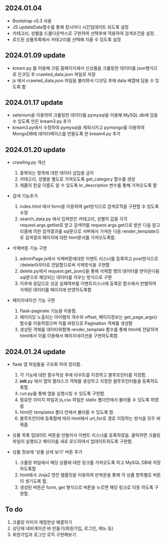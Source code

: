 ## 2024.01.04
- Bootstrap v5.3 사용
- JS updateDate함수를 통해 정시마다 시간업데이트 되도록 설정
- 카테고리, 성별을 드롭다운박스로 구현하여 선택후에 적용하여 검색조건을 설정.
- 로드된 상품목록에서 카테고리를 선택해 지울 수 있도록 설정

## 2024.01.09 update
- kream.py 를 이용해 크림 홈페이지에서 신상품을 크롤링한 데이터를 json형식으로 인코딩 후  crawled_data.json 파일로 저장
- js 에서 crawled_data.json 파일을 불러와서 디코딩 후에 data 배열에 담을 수 있도록 함

## 2024.01.17 update
- selenium을 이용하여 크롤링한 데이터를 pymysql을 이용해 MySQL db에 담을 수 있도록 만든 kream3.py 추가
- kream3.py에서 수정하여 pymysql을 제외시키고 pymongo를 이용하여 MongoDB에 데이터베이스를 만들도록 한 kream4.py 추가

## 2024.01.20 update
- crawling.py 개선
    1. 중복되는 항목에 대한 데이터 삽입을 금지
    2. 카테고리, 성별을 별도로 가져오도록 get_category 함수를 생성
    3. 제품의 한글 이름도 알 수 있도록 kr_description 변수를 통해 가져오도록 함

- 검색 기능추가
    1. index.html 에서 form을 이용하여 get방식으로 검색로직을 구현할 수 있도록 수정
    2. search_data.py 에서 입력받은 카테고리, 성별의 값을 각각 request.args.getlist로 받고 검색어를 request.args.get으로 받은 다음 알고리즘에 의한 검색결과를 sql문으로 서버에서 가져온 다음 render_template으로 검색결과 페이지에 대한 html문서를 가져오도록함.

- 삭제버튼 기능 구현
    1. adminPage.js에서 삭제버튼에대한 이벤트 리스너를 등록하고 post방식으로 /delete라우터로 전달함으로써 삭제방식을 구현함
    2. delete.py에서 request.get_json()을 통해 삭제할 행의 데이터를 받아온다음 sql문으로 해당되는 데이터를 지우는 방식으로 구현
    3. 이후에 응답으로 성공 실패여부를 이벤트리스너에 등록된 함수에서 판별하여 삭제된 데이터를 페이지에 반영하도록함

- 페이지네이션 기능 구현
    1. flask-paginate 기능을 이용함.
    2. 페이지당 노출되는 아이템의 개수와 offset, 페이지정보는 get_page_args() 함수를 이용하였으며 이를 바탕으로 Pagination 객체를 생성함
    3. 생성된 객체를 데이터와함께 render_template 함수를 통해 html에 전달하여 html에서 이를 이용해서 페이지네이션을 구현하도록함.

## 2024.01.24 update
- flask 앱 파일들을 구조화 하여 정리함.
    1. 각 기능에 대한 함수작성 후에 라우트를 지정하고 블루프린터를 지정함.
    2. __init__.py 에서 앱의 플라스크 객체를 생성하고 지정한 블루프린터들을 등록하도록함.
    3. run.py를 통해 앱을 실행시킬 수 있도록 구현함.
    4. 필요한 이미지 파일과 js,css 파일은 static 폴더안에서 불러올 수 있도록 하였음
    5. html은 templates 폴더 안에서 불러올 수 있도록 함.
    6. 블루프린터에 등록함에 따라 html에서 url_for로 경로 지정하는 방식을 모두 바꿔줌

- 상품 목록 업데이트 버튼을 만들어서 이벤트 리스너를 등록하였움. 클릭하면 크롤링 파일이 실행되고 페이지를 새로 로드하여서 업데이트하도록 구현함.

- 상품 정보에 '상품 상세 보기' 버튼 추가
    1. 크롤링 파일에서 해당 상품에 대한 링크를 가져오도록 하고 MySQL DB에 저장하도록함
    2. html에서 Jinja2 엔진 템플릿을 이용하여 반복문을 통해 각 상품 항목별로 버튼이 생기도록 함.
    3. 생성된 버튼은 form, get 형식으로 버튼을 누르면 해당 링크로 이동 하도록 구현함.
    
## To do
1. 크롤링 이미지 깨짐현상 해결하기
2. 상단에 네비게이션 바 만들기(회원가입, 로그인, 메뉴 등)
3. 회원가입과 로그인 로직 구현해보기